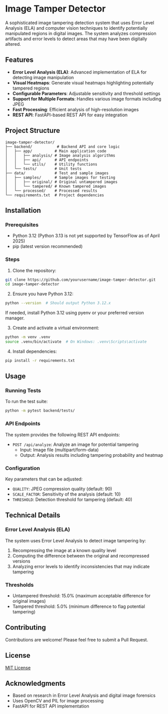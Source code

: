 # Image Tamper Detector

A sophisticated image tampering detection system that uses Error Level Analysis (ELA) and computer vision techniques to identify potentially manipulated regions in digital images. The system analyzes compression artifacts and error levels to detect areas that may have been digitally altered.

## Features

- **Error Level Analysis (ELA)**: Advanced implementation of ELA for detecting image manipulation
- **Visual Heatmaps**: Generate visual heatmaps highlighting potentially tampered regions
- **Configurable Parameters**: Adjustable sensitivity and threshold settings
- **Support for Multiple Formats**: Handles various image formats including JPEG
- **Fast Processing**: Efficient analysis of high-resolution images
- **REST API**: FastAPI-based REST API for easy integration

## Project Structure

```
image-tamper-detector/
├── backend/           # Backend API and core logic
│   ├── app/          # Main application code
│   │   ├── analysis/ # Image analysis algorithms
│   │   ├── api/      # API endpoints
│   │   └── utils/    # Utility functions
│   └── tests/        # Unit tests
├── data/             # Test and sample images
│   ├── samples/      # Sample images for testing
│   │   ├── original/ # Original untampered images
│   │   └── tampered/ # Known tampered images
│   └── processed/    # Processed results
└── requirements.txt  # Project dependencies
```

## Installation

### Prerequisites

- Python 3.12 (Python 3.13 is not yet supported by TensorFlow as of April 2025)
- pip (latest version recommended)

### Steps

1. Clone the repository:
```bash
git clone https://github.com/yourusername/image-tamper-detector.git
cd image-tamper-detector
```

2. Ensure you have Python 3.12:
```bash
python --version  # Should output Python 3.12.x
```
If needed, install Python 3.12 using pyenv or your preferred version manager.

3. Create and activate a virtual environment:
```bash
python -m venv .venv
source .venv/bin/activate  # On Windows: .venv\Scripts\activate
```

4. Install dependencies:
```bash
pip install -r requirements.txt
```

## Usage

### Running Tests

To run the test suite:
```bash
python -m pytest backend/tests/
```

### API Endpoints

The system provides the following REST API endpoints:

- `POST /api/analyze`: Analyze an image for potential tampering
  - Input: Image file (multipart/form-data)
  - Output: Analysis results including tampering probability and heatmap

### Configuration

Key parameters that can be adjusted:

- `QUALITY`: JPEG compression quality (default: 90)
- `SCALE_FACTOR`: Sensitivity of the analysis (default: 10)
- `THRESHOLD`: Detection threshold for tampering (default: 40)

## Technical Details

### Error Level Analysis (ELA)

The system uses Error Level Analysis to detect image tampering by:
1. Recompressing the image at a known quality level
2. Computing the difference between the original and recompressed versions
3. Analyzing error levels to identify inconsistencies that may indicate tampering

### Thresholds

- Untampered threshold: 15.0% (maximum acceptable difference for original images)
- Tampered threshold: 5.0% (minimum difference to flag potential tampering)

## Contributing

Contributions are welcome! Please feel free to submit a Pull Request.

## License

[MIT License](LICENSE)

## Acknowledgments

- Based on research in Error Level Analysis and digital image forensics
- Uses OpenCV and PIL for image processing
- FastAPI for REST API implementation 